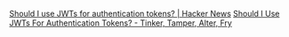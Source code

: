 
[Should I use JWTs for authentication tokens? | Hacker News](https://news.ycombinator.com/item?id=40491694)
[Should I Use JWTs For Authentication Tokens? - Tinker, Tamper, Alter, Fry](https://blog.ploetzli.ch/2024/should-i-use-jwt-for-authentication/)
